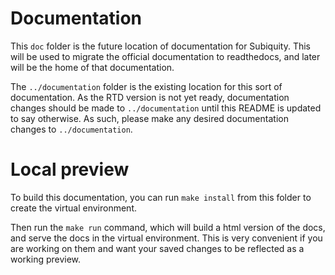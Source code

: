 # Documentation

This `doc` folder is the future location of documentation for Subiquity.   This
will be used to migrate the official documentation to readthedocs, and later
will be the home of that documentation.

The `../documentation` folder is the existing location for this sort of
documentation.  As the RTD version is not yet ready, documentation changes
should be made to `../documentation` until this README is updated to say
otherwise.  As such, please make any desired documentation changes to
`../documentation`.

# Local preview

To build this documentation, you can run `make install` from this folder to
create the virtual environment. 

Then run the `make run` command, which will build a html version of the docs,
and serve the docs in the virtual environment. This is very convenient if you
are working on them and want your saved changes to be reflected as a working
preview.
